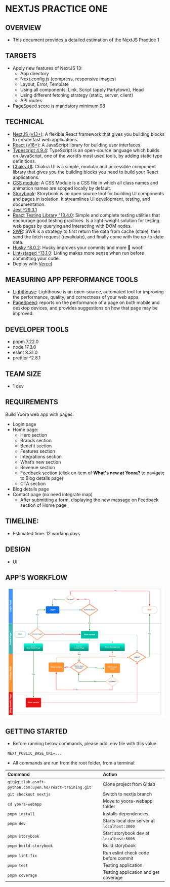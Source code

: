 # NEXTJS PRACTICE ONE

## OVERVIEW

- This document provides a detailed estimation of the NextJS Practice 1

## TARGETS

- Apply new features of NextJS 13:
  - App directory
  - Next.config.js (compress, responsive images)
  - Layout, Error, Template
  - Using all components: Link, Script (apply Partytown), Head
  - Using different fetching strategy (static, server, client)
  - API routes
- PageSpeed score is mandatory minimum 98

## TECHNICAL

- [NextJS (v13+)](https://beta.nextjs.org/docs/routing/pages-and-layouts): A flexible React framework that gives you building blocks to create fast web applications.
- [React (v18+)](https://reactjs.org/docs/getting-started.html): A JavaScript library for building user interfaces.
- [Typescript 4.9.4](https://www.typescriptlang.org/): TypeScript is an open-source language which builds on JavaScript, one of the world’s most used tools, by adding static type definitions.
- [ChakraUI](https://chakra-ui.com/getting-started/vite-guide): Chakra UI is a simple, modular and accessible component library that gives you the building blocks you need to build your React applications.
- [CSS module](https://github.com/css-modules/css-modules): A CSS Module is a CSS file in which all class names and animation names are scoped locally by default.
- [Storybook](https://storybook.js.org/blog/get-started-with-storybook-and-next-js/): Storybook is an open source tool for building UI components and pages in isolation. It streamlines UI development, testing, and documentation.
- [Jest ^29.3.1](https://jestjs.io/docs/getting-started)
- [React Testing Library ^13.4.0](https://testing-library.com/docs/react-testing-library/intro/): Simple and complete testing utilities that encourage good testing practices. Is a light-weight solution for testing web pages by querying and interacting with DOM nodes.
- [SWR](https://swr.vercel.app/docs/with-nextjs): SWR is a strategy to first return the data from cache (stale), then send the fetch request (revalidate), and finally come with the up-to-date data.
- [Husky ^8.0.2](https://github.com/typicode/husky): Husky improves your commits and more 🐶 woof!
- [Lint-staged ^13.1.0](https://github.com/okonet/lint-staged): Linting makes more sense when run before committing your code.
- Deploy with [Vercel](https://vercel.com/)

## MEASURING APP PERFORMANCE TOOLS

- [Lighthouse](https://chrome.google.com/webstore/detail/lighthouse/blipmdconlkpinefehnmjammfjpmpbjk): Lighthouse is an open-source, automated tool for improving the performance, quality, and correctness of your web apps.
- [PageSpeed](https://pagespeed.web.dev/): reports on the performance of a page on both mobile and desktop devices, and provides suggestions on how that page may be improved.

## DEVELOPER TOOLS

- pnpm 7.22.0
- node 17.3.0
- eslint 8.31.0
- prettier ^2.8.1

## TEAM SIZE

- 1 dev

## REQUIREMENTS

Build Yoora web app with pages:

- Login page
- Home page:
  - Hero section
  - Brands section
  - Benefit section
  - Features section
  - Integrations section
  - What’s new section
  - Revenue section
  - Feedback section (click on item of **What's new at Yoora?** to navigate to Blog details page)
  - CTA section
- Blog details page
- Contact page (no need integrate map)
  - After submitting a form, displaying the new message on Feedback section of Home page

## TIMELINE:

- Estimated time: 12 working days

## DESIGN

- [UI](https://www.figma.com/file/vxpGwXCoCTOmemQ77z9UYB/Yoora-CMS?node-id=0%3A1&t=gG0lec31ZWhLvMPW-0)

## APP'S WORKFLOW

![workflow](./public/workflow.png)

## GETTING STARTED

- Before running below commands, please add .env file with this value:

```
 NEXT_PUBLIC_BASE_URL=...
```

- All commands are run from the root folder, from a terminal:

| **Command**                                              | **Action**                                  |
| :------------------------------------------------------- | :------------------------------------------ |
| `git@gitlab.asoft-python.com:uyen.ho/react-training.git` | Clone project from Gitlab                   |
| `git checkout nextjs`                                    | Switch to nextjs branch                     |
| `cd yoora-webapp`                                        | Move to yoora-webapp folder                 |
| `pnpm install`                                           | Installs dependencies                       |
| `pnpm dev`                                               | Starts local dev server at `localhost:3000` |
| `pnpm storybook`                                         | Start storybook dev at `localhost:6006`     |
| `pnpm build-storybook`                                   | Build storybook                             |
| `pnpm lint:fix`                                          | Run eslint check code before commit         |
| `pnpm test`                                              | Testing application                         |
| `pnpm coverage`                                          | Testing application and get coverage        |
